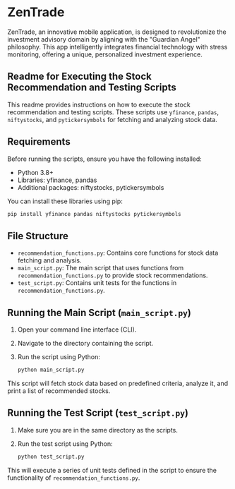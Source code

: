 # ZenTrade

ZenTrade, an innovative mobile application, is designed to revolutionize the investment advisory domain by aligning with the "Guardian Angel" philosophy. This app intelligently integrates financial technology with stress monitoring, offering a unique, personalized investment experience.


## Readme for Executing the Stock Recommendation and Testing Scripts

This readme provides instructions on how to execute the stock recommendation and testing scripts. These scripts use `yfinance`, `pandas`, `niftystocks`, and `pytickersymbols` for fetching and analyzing stock data.

## Requirements

Before running the scripts, ensure you have the following installed:

- Python 3.8+
- Libraries: yfinance, pandas
- Additional packages: niftystocks, pytickersymbols

You can install these libraries using pip:

```bash
pip install yfinance pandas niftystocks pytickersymbols
```

## File Structure

- `recommendation_functions.py`: Contains core functions for stock data fetching and analysis.
- `main_script.py`: The main script that uses functions from `recommendation_functions.py` to provide stock recommendations.
- `test_script.py`: Contains unit tests for the functions in `recommendation_functions.py`.

## Running the Main Script (`main_script.py`)

1. Open your command line interface (CLI).
2. Navigate to the directory containing the script.
3. Run the script using Python:

   ```bash
   python main_script.py
   ```

This script will fetch stock data based on predefined criteria, analyze it, and print a list of recommended stocks.

## Running the Test Script (`test_script.py`)

1. Make sure you are in the same directory as the scripts.
2. Run the test script using Python:

   ```bash
   python test_script.py
   ```

This will execute a series of unit tests defined in the script to ensure the functionality of `recommendation_functions.py`.

